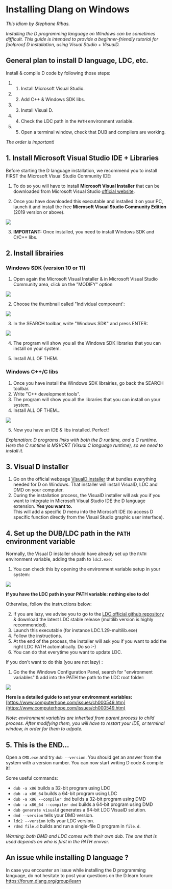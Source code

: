 # Installing Dlang on Windows

_This idiom by Stephane Ribas._

_Installing the D programming language on Windows can be sometimes difficult. This guide is intended to provide a beginner-friendly tutorial for foolproof D installation, using Visual Studio + VisualD._

## **General plan to install D language, LDC, etc.**

Install & compile D code by following those steps:

1. 1. Install Microsoft Visual Studio.
2. 2. Add C++ & Windows SDK libs.
3. 3. Install Visual D.
4. 4. Check the LDC path in the `PATH` environment variable.
5. 5. Open a terminal window, check that DUB and compilers are working.

_The order is important!_

## **1. Install Microsoft Visual Studio IDE + Libraries**

Before starting the D language installation, we recommend you to install FIRST the Microsoft Visual Studio Community IDE:

1. To do so you will have to install **Microsoft Visual Installer** that can be downloaded from Microsoft Visual Studio [official website](https://visualstudio.microsoft.com).

2. Once you have downloaded this executable and installed it on your PC, launch it and install the free **Microsoft Visual Studio Community Edition** (2019 version or above).

![](assets/vs-community.png)

3. **IMPORTANT:** Once installed, you need to install Windows SDK and C/C++ libs.


## **2. Install librairies**

### **Windows SDK (version 10 or 11)**

1. Open again the Microsoft Visual Installer & in Microsoft Visual Studio Community area, click on the "MODIFY" option

![](assets/vs-modify.png)

2. Choose the thumbnail called "Individual component':

![](assets/all-kits.png)

3. In the SEARCH toolbar, write "Windows SDK" and press ENTER:

![](assets/windows-sdk.png)

4. The program will show you all the Windows SDK libraries that you can install on your system.

5. Install ALL OF THEM.


### **Windows C++/C libs**


1. Once you have install the Windows SDK librairies, go back the SEARCH toolbar.
2. Write "C++ development tools".
3. The program will show you all the libraries that you can install on your system.
4. Install ALL OF THEM...

![](assets/vs-search.png)

5. Now you have an IDE & libs installed. Perfect!

_Explanation: D programs links with both the D runtime, and a C runtime. Here the C runtime is MSVCRT (Visual C language runtime), so we need to install it._


## **3. Visual D installer**

1. Go on the official webpage [VisualD installer](https://rainers.github.io/visuald/visuald/StartPage.html) that bundles everything needed for D on Windows. That installer will install VisualD, LDC and DMD on your computer.
2. During the installation process, the VisualD installer will ask you if you want to integrate in Microsoft Visual Studio IDE the D language extension. **Yes you want to.**  
   This will add a specific D menu into the Microsoft IDE (to access D specific function directly from the Visual Studio graphic user interface).


## **4. Set up the DUB/LDC path in the** `PATH` **environment variable**

Normally, the Visual D installer should have already set up the `PATH` environment variable, adding the path to `ldc2.exe`:

1. You can check this by opening the environment variable setup in your system:

![](assets/envvars.png)

**If you have the LDC path in your PATH variable: nothing else to do!**

Otherwise, follow the instructions below:

2. If you are lazy, we advise you to go to the [LDC official github repository](https://github.com/ldc-developers/ldc/releases) & download the latest LDC stable release (multilib version is highly recommended).
3. Launch this executable (for instance LDC.1.29-multilib.exe)
4. Follow the instructions.
5. At the end of the process, the installer will ask you if you want to add the right LDC PATH automatically. Do so :-)
6. You can do that everytime you want to update LDC.

If you don't want to do this (you are not lazy) :

1. Go the the Windows Configuration Panel, search for "environment variables" & add into the PATH the path to the LDC root folder:

![](assets/ldc-path.png)

**Here is a detailed guide to set your environment variables:** [https://www.computerhope.com/issues/ch000549.htm](https://www.computerhope.com/issues/ch000549.htm)

_Note: environment variables are inherited from parent process to child process. After modifying them, you will have to restart your IDE, or terminal window, in order for them to udpate._


## **5. This is the END...**

Open a `CMD.exe` and try `dub --version`. You should get an answer from the system with a version number. You can now start writing D code & compile it!

Some useful commands:
  * `dub -a x86` builds a 32-bit program using LDC
  * `dub -a x86_64` builds a 64-bit program using LDC
  * `dub -a x86 --compiler dmd` builds a 32-bit program using DMD
  * `dub -a x86_64 --compiler dmd` builds a 64-bit program using DMD
  * `dub generate visuald` generates a 64-bit LDC VisualD solution.
  * `dmd --version` tells your DMD version.
  * `ldc2 --version` tells your LDC version.
  * `rdmd file.d` builds and run a single-file D program in `file.d`.

_Warning: both DMD and LDC comes with their own dub. The one that is used depends on who is first in the PATH envvar._


## **An issue while installing D language ?**

In case you encounter an issue while installing the D programming language, do not hesitate to post your questions on the D.learn forum: https://forum.dlang.org/group/learn
